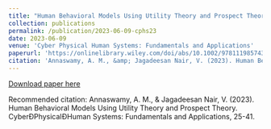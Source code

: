 ```yaml
---
title: "Human Behavioral Models Using Utility Theory and Prospect Theory"
collection: publications
permalink: /publication/2023-06-09-cphs23
date: 2023-06-09
venue: 'Cyber Physical Human Systems: Fundamentals and Applications'
paperurl: 'https://onlinelibrary.wiley.com/doi/abs/10.1002/9781119857433.ch2 '
citation: 'Annaswamy, A. M., &amp; Jagadeesan Nair, V. (2023). Human Behavioral Models Using Utility Theory and Prospect Theory. CyberÐPhysicalÐHuman Systems: Fundamentals and Applications, 25-41.'
---
```


<a href='https://onlinelibrary.wiley.com/doi/abs/10.1002/9781119857433.ch2 '>Download paper here</a>

Recommended citation: Annaswamy, A. M., & Jagadeesan Nair, V. (2023). Human Behavioral Models Using Utility Theory and Prospect Theory. CyberÐPhysicalÐHuman Systems: Fundamentals and Applications, 25-41.